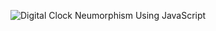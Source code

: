 ![Digital Clock Neumorphism Using JavaScript](https://github.com/user-attachments/assets/aaedc013-0228-4287-92ab-0cd6ae271dc9)
